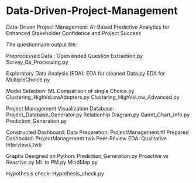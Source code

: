 # Data-Driven-Project-Management

Data-Driven Project Management: AI-Based Predictive Analytics for Enhanced Stakeholder Confidence and Project Success

The questionnaire output file:

Preprocessed Data :
Open ended Question Extraction.py
Survey_Qs_Processing.py

Exploratory Data Analysis (EDA):
EDA for cleaned Data.py
EDA for MultipleChoice.py

Model Selection:
ML Comparison of single Choice.py
Clustering_HighVsLowAdopters.py
Clustering_HighVsLow_Advanced.py

Project Management Visualization Database:
Project_Database_Generator.py
Relationhip Diagram.py
Gannt_Chart_Info.py
Prediction_Generation.py

Constructed Dashboard:
  Data Preparetion: ProjectManagement.tfl
  Prepared Dashboard: ProjectManagement.twb
  Peer-Review EDA: Qualitative Interviews.twb

Graphs Designed on Python:
  Prediction_Generation.py
  Proactive vs Reactive.py
  ML to PM.py
  MindMap.py

Hypothesis check: 
  Hypothesis_check.py


